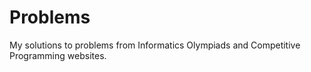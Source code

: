 # Problems

My solutions to problems from Informatics Olympiads and Competitive Programming websites.
